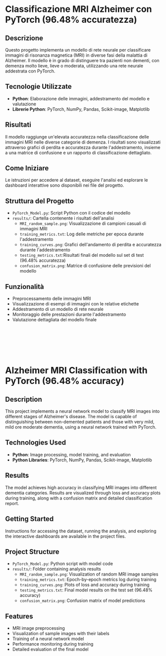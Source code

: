 # Classificazione MRI Alzheimer con PyTorch (96.48% accuratezza)

## Descrizione
Questo progetto implementa un modello di rete neurale per classificare immagini di risonanza magnetica (MRI) in diverse fasi della malattia di Alzheimer. Il modello è in grado di distinguere tra pazienti non dementi, con demenza molto lieve, lieve o moderata, utilizzando una rete neurale addestrata con PyTorch.

## Tecnologie Utilizzate
- **Python**: Elaborazione delle immagini, addestramento del modello e valutazione
- **Librerie Python**: PyTorch, NumPy, Pandas, Scikit-image, Matplotlib

## Risultati
Il modello raggiunge un'elevata accuratezza nella classificazione delle immagini MRI nelle diverse categorie di demenza. I risultati sono visualizzati attraverso grafici di perdita e accuratezza durante l'addestramento, insieme a una matrice di confusione e un rapporto di classificazione dettagliato.

## Come Iniziare
Le istruzioni per accedere al dataset, eseguire l'analisi ed esplorare le dashboard interattive sono disponibili nei file del progetto.

## Struttura del Progetto
- `PyTorch_Model.py`: Script Python con il codice del modello
- `results/`: Cartella contenente i risultati dell'analisi
  - `MRI_random_sample.png`: Visualizzazione di campioni casuali di immagini MRI
  - `training_metrics.txt`: Log delle metriche per epoca durante l'addestramento
  - `training_curves.png`: Grafici dell'andamento di perdita e accuratezza durante l'addestramento
  - `testing_metrics.txt`:Risultati finali del modello sul set di test (96.48% accuratezza)
  - `confusion_matrix.png`: Matrice di confusione delle previsioni del modello

## Funzionalità
- Preprocessamento delle immagini MRI
- Visualizzazione di esempi di immagini con le relative etichette
- Addestramento di un modello di rete neurale
- Monitoraggio delle prestazioni durante l'addestramento
- Valutazione dettagliata del modello finale


<br><br><br><br><br>


# Alzheimer MRI Classification with PyTorch (96.48% accuracy)

## Description
This project implements a neural network model to classify MRI images into different stages of Alzheimer's disease. The model is capable of distinguishing between non-demented patients and those with very mild, mild ore moderate dementia, using a neural network trained with PyTorch.

## Technologies Used
- **Python**: Image processing, model training, and evaluation
- **Python Libraries**: PyTorch, NumPy, Pandas, Scikit-image, Matplotlib

## Results
The model achieves high accuracy in classifying MRI images into different dementia categories. Results are visualized through loss and accuracy plots during training, along with a confusion matrix and detailed classification report.

## Getting Started
Instructions for accessing the dataset, running the analysis, and exploring the interactive dashboards are available in the project files.

## Project Structure
- `PyTorch_Model.py`: Python script with model code
- `results/`: Folder containing analysis results
  - `MRI_random_sample.png`: Visualization of random MRI image samples
  - `training_metrics.txt`: Epoch-by-epoch metrics log during training
  - `training_curves.png`: Plots of loss and accuracy during training
  - `testing_metrics.txt`: Final model results on the test set (96.48% accuracy)
  - `confusion_matrix.png`: Confusion matrix of model predictions

## Features
- MRI image preprocessing
- Visualization of sample images with their labels
- Training of a neural network model
- Performance monitoring during training
- Detailed evaluation of the final model
